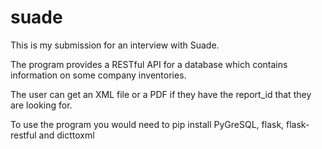 # suade

This is my submission for an interview with Suade.

The program provides a RESTful API for a database which contains information on some company inventories.

The user can get an XML file or a PDF if they have the report_id that they are looking for.

To use the program you would need to pip install PyGreSQL, flask, flask-restful and dicttoxml
